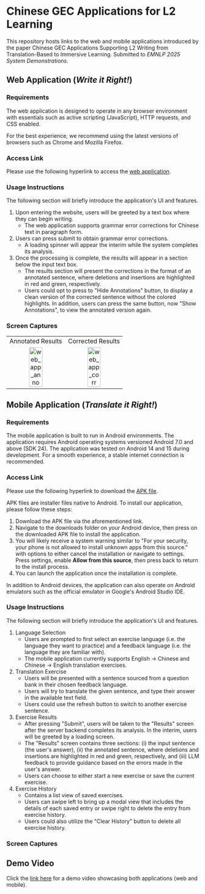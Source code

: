 # Chinese GEC Applications for L2 Learning
This repository hosts links to the web and mobile applications introduced by the paper Chinese GEC Applications Supporting L2 Writing from Translation-Based to Immersive Learning. Submitted to *EMNLP 2025 System Demonstrations*.

## Web Application (*Write it Right!*)
### Requirements
The web application is designed to operate in any browser environment with essentials such as active scripting (JavaScript), HTTP requests, and CSS enabled. 

For the best experience, we recommend using the latest versions of browsers such as Chrome and Mozilla Firefox.

### Access Link
Please use the following hyperlink to access the [web application](https://google.com).

### Usage Instructions
The following section will briefly introduce the application's UI and features.

1. Upon entering the website, users will be greeted by a text box where they can begin writing.
    - The web application supports grammar error corrections for Chinese text in paragraph form.
2. Users can press submit to obtain grammar error corrections. 
    - A loading spinner will appear the interim while the system completes its analysis. 
3. Once the processing is complete, the results will appear in a section below the input text box. 
    - The results section will present the corrections in the format of an annotated sentence, where deletions and insertions are highlighted in red and green, respectively.
    - Users could opt to press to "Hide Annotations" button, to display a clean version of the corrected sentence without the colored highlights. In addition, users can press the same button, now "Show Annotations", to view the annotated version again.
### Screen Captures
<table>
    <tr>
        <td align="center">Annotated Results</td>
        <td align="center">Corrected Results</td>
    </tr>
    <tr>
        <td align="center"><img src="https://github.com/user-attachments/assets/f54ef6c4-d7cb-448b-bfda-82e0a31f2689" alt="web_app_anno" width = 50% height = 50%></td>
        <td align="center"><img src="https://github.com/user-attachments/assets/90af99b1-bf39-4678-af56-9455c82cfc40" alt="web_app_corr" width = 50% height = 50%></td>
    </tr> 
</table>

## Mobile Application (*Translate it Right!*)
### Requirements
The mobile application is built to run in Android environments. The application requires Android operating systems versioned Android 7.0 and above (SDK 24). The application was tested on Android 14 and 15 during development. For a smooth experience, a stable internet connection is recommended.

### Access Link
Please use the following hyperlink to download the [APK file](https://google.com).

APK files are installer files native to Android. To install our application, please follow these steps:
1. Download the APK file via the aforementioned link.
2. Navigate to the downloads folder on your Android device, then press on the downloaded APK file to install the application.
3. You will likely receive a system warning similar to "For your security, your phone is not allowed to install unknown apps from this source." with options to either cancel the installation or navigate to settings. Press settings, enable **Allow from this source**, then press back to return to the install process.
4. You can launch the application once the installation is complete.

In addition to Android devices, the application can also operate on Android emulators such as the official emulator in Google's Android Studio IDE.  
### Usage Instructions
The following section will briefly introduce the application's UI and features.
1. Language Selection
    - Users are prompted to first select an exercise language (i.e. the language they want to practice) and a feedback language (i.e. the language they are familiar with). 
    - The mobile application currently supports English -> Chinese and Chinese -> English translation exercises.
2. Translation Exercise
    - Users will be presented with a sentence sourced from a question bank in their chosen feedback language.
    - Users will try to translate the given sentence, and type their answer in the available text field.
    - Users could use the refresh button to switch to another exercise sentence.
3. Exercise Results
    - After pressing "Submit", users will be taken to the "Results" screen after the server backend completes its analysis. In the interim, users will be greeted by a loading screen. 
    - The "Results" screen contains three sections: (i) the input sentence (the user's answer), (ii) the annotated sentence, where deletions and insertions are highlighted in red and green, respectively, and (iii) LLM feedback to provide guidance based on the errors made in the user's answer. 
    - Users can choose to either start a new exercise or save the current exercise. 
4. Exercise History
    - Contains a list view of saved exercises.
    - Users can swipe left to bring up a modal view that includes the details of each saved entry or swipe right to delete the entry from exercise history.
    - Users could also utilize the "Clear History" button to delete all exercise history.
### Screen Captures

## Demo Video
Click the [link here](https://google.com) for a demo video showcasing both applications (web and mobile).

